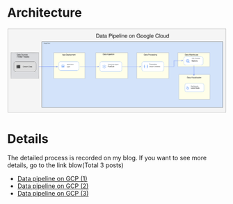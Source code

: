 # Architecture

![dp-on-gcp.svg](/tweet-data-pipeline/dp-on-gcp.svg)

# Details
The detailed process is recorded on my blog.
If you want to see more details, go to the link blow(Total 3 posts)

- [Data pipeline on GCP (1)](https://won21yuk.github.io/posts/GCP-GCP%EA%B8%B0%EB%B0%98%EB%8D%B0%EC%9D%B4%ED%84%B0%EC%97%94%EC%A7%80%EB%8B%88%EC%96%B4%EB%A7%81(1)/)
- [Data pipeline on GCP (2)](https://won21yuk.github.io/posts/GCP-GCP%EA%B8%B0%EB%B0%98%EB%8D%B0%EC%9D%B4%ED%84%B0%EC%97%94%EC%A7%80%EB%8B%88%EC%96%B4%EB%A7%81(2)/)
- [Data pipeline on GCP (3)](https://won21yuk.github.io/posts/GCP-GCP%EA%B8%B0%EB%B0%98%EB%8D%B0%EC%9D%B4%ED%84%B0%EC%97%94%EC%A7%80%EB%8B%88%EC%96%B4%EB%A7%81(3)/)
